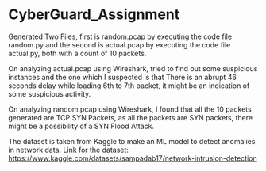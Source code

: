 # CyberGuard_Assignment

Generated Two Files, first is random.pcap by executing the code file random.py and the second is actual.pcap by executing the code file actual.py, both with a count of 10 packets.

On analyzing actual.pcap using Wireshark, tried to find out some suspicious instances and the one which I suspected is that There is an abrupt 46 seconds delay while loading 6th to 7th packet, it might be an indication of some suspicious activity.

On analyzing random.pcap using Wireshark, I found that all the 10 packets generated are TCP SYN Packets, as all the packets are SYN packets, there might be a possibility of a SYN Flood Attack.

The dataset is taken from Kaggle to make an ML model to detect anomalies in network data. Link for the dataset: https://www.kaggle.com/datasets/sampadab17/network-intrusion-detection



